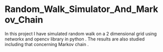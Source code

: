 # Random_Walk_Simulator_And_Markov_Chain
In this project I have simulated random walk on a 2 dimensional grid using networkx and opencv library in python . The results are also studied including that concerning Markov chain .
